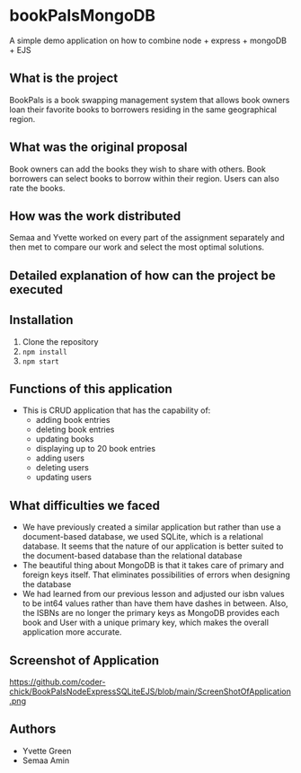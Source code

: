 # bookPalsMongoDB
A simple demo application on how to combine node + express + mongoDB + EJS

## What is the project

BookPals is a book swapping management system that allows book owners loan their favorite books to borrowers residing in the same geographical region.


## What was the original proposal

Book owners can add the books they wish to share with others. Book borrowers can select books to borrow within their region. Users can also rate the books.

## How was the work distributed

Semaa and Yvette worked on every part of the assignment separately and then met to compare our work and select the most optimal solutions.



## Detailed explanation of how can the project be executed

## Installation

1) Clone the repository
2) `npm install`
3) `npm start`

## Functions of this application
* This is CRUD application that has the capability of:
  * adding book entries
  * deleting book entries
  * updating books
  * displaying up to 20 book entries
  * adding users
  * deleting users
  * updating users


## What difficulties we faced
* We have previously created a similar application but rather than use a document-based database, we used SQLite, which is a relational database. It seems that the nature of our application is better suited to the document-based database than the relational database
* The beautiful thing about MongoDB is that it takes care of primary and foreign keys itself. That eliminates possibilities of errors when designing the database
* We had learned from our previous lesson and adjusted our isbn values to be int64 values rather than have them have dashes in between. Also, the ISBNs are no longer the primary keys as MongoDB provides each book and User with a unique primary key, which makes the overall application more accurate. 


## Screenshot of Application
https://github.com/coder-chick/BookPalsNodeExpressSQLiteEJS/blob/main/ScreenShotOfApplication.png

## Authors
* Yvette Green
* Semaa Amin
